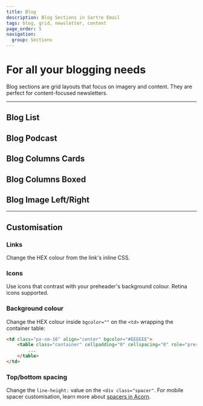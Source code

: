 ```yaml
---
title: Blog
description: Blog Sections in Sartre Email
tags: blog, grid, newsletter, content
page_order: 5
navigation:
  group: Sections
---
```


# For all your blogging needs

Blog sections are grid layouts that focus on imagery and content. They are perfect for content-focused newsletters.

---

## Blog List

## Blog Podcast

## Blog Columns Cards

## Blog Columns Boxed

## Blog Image Left/Right

---

## Customisation

### Links

Change the HEX colour from the link's inline CSS.

### Icons

Use icons that contrast with your preheader's background colour. Retina icons supported.

### Background colour

Change the HEX colour inside `bgcolor=""` on the `<td>` wrapping the container table:

```html
<td class="px-sm-16" align="center" bgcolor="#EEEEEE">
    <table class="container" cellpadding="0" cellspacing="0" role="presentation" width="600">
        ...
    </table>
</td>
```

### Top/bottom spacing

Change the `line-height:` value on the `<div class="spacer"`. For mobile spacer customisation, learn more about [spacers in Acorn](https://thememountain.github.io/acorn/utilities/spacing.html).

